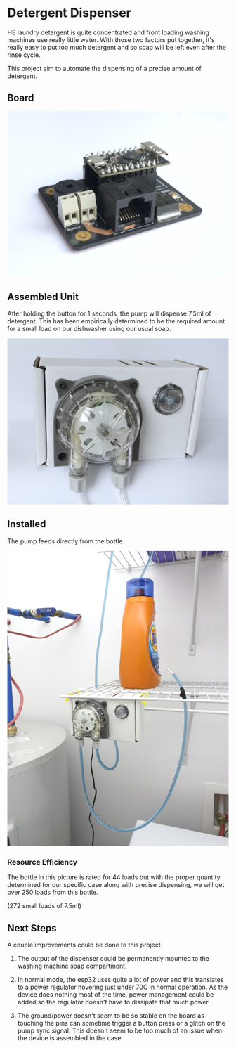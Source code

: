 # Detergent Dispenser

HE laundry detergent is quite concentrated and front loading washing machines
use really little water. With those two factors put together, it's really easy
to put too much detergent and so soap will be left even after the rinse cycle.

This project aim to automate the dispensing of a precise amount of detergent.

## Board

![Motherboard](assets/img/board.jpeg)

## Assembled Unit

After holding the button for 1 seconds, the pump will dispense 7.5ml of
detergent. This has been empirically determined to be the required amount
for a small load on our dishwasher using our usual soap.

![Assembled](assets/img/unit.jpeg)

## Installed

The pump feeds directly from the bottle.

![Assembled](assets/img/installed.jpeg)

### Resource Efficiency

The bottle in this picture is rated for 44 loads but with the proper quantity determined for our specific case along with precise dispensing, we will get over 250 loads from this bottle.

(272 small loads of 7.5ml)

## Next Steps

A couple improvements could be done to this project.

1. The output of the dispenser could be permanently mounted to the washing
machine soap compartment.

2. In normal mode, the esp32 uses quite a lot of power and this translates to
a power regulator hovering just under 70C in normal operation. As the device
does nothing most of the time, power management could be added so the regulator
doesn't have to dissipate that much power.

3. The ground/power doesn't seem to be so stable on the board as touching the
pins can sometime trigger a button press or a glitch on the pump sync signal.
This doesn't seem to be too much of an issue when the device is assembled in
the case.
